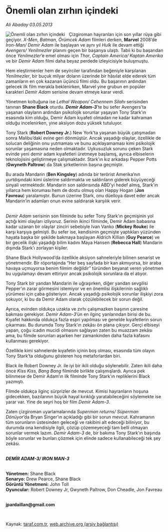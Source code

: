 # Önemli olan zırhın içindeki

*Ali Abaday 03.05.2013*

<div class="yazi"><img align="left" alt="Önemli olan zırhın içindeki" border="0" src="http://www.taraf.com.tr/fotoraflar/makaleler/onemli-olan-zirhin-icindeki_1623_orijinal.jpg" style="border-right-width:10px; border-color:#FFFFFF"/><p>Çizgiroman hayranları için son yıllar rüya gibi geçiyor. <i>X-Men</i>, <i>Batman</i>, <i>Örümcek Adam</i> filmleri derken, <b>Marvel</b> 2008’de <i>Iron-Man/ Demir Adam</i> ile başlayan ve aynı yıl <i>Hulk</i> ile devam ettiği <i>Avengers/ Yenilmezler</i> planını geçen bir başarıya ulaştı. Tabii ki bu başarıdan önce <i>Yenilmezler</i>’e emel olması için <i>Thor</i>, <i>Captain America/ Kaptan Amerika</i> ve bir <i>Demir Adam</i> filmi daha beyaz perdede izleyicisiyle buluşmuştu.</p>
<p>Hem eleştirmenler hem de seyirciler tarafından beğeniyle karşılanan <i>Yenilmezler</i>, bir buçuk milyar doların üzerinde bir hâsılat elde ederek tüm zamanların en çok kazanan üçüncü filmi oldu. Bu başarının ardından gelecek ilk film merakla beklenirken, Marvel yine grubun en popüler karakteri <i>Demir Adam</i> serisine devam etmeye karar verdi. </p>
<p>Yönetmen koltuğuna ise <i>Lethal Weapon/ Cehennem Silahı</i> serisinden tanınan <b>Shane Black</b> oturdu. <b><i>Demir Adam-3</i></b>’te bu sefer Avengers’ta yaşanan olayların ardından psikolojik sorunlar yaşayan Tony Stark’ın esasında kim olduğu, Demir Adam kıyafeti olmadan ne kadar kahraman olduğu incelenirken, yine aksiyon dozu yüksek tutuluyor.</p>
<p>Tony Stark (<b>Robert Downey Jr.</b>) New York’ta yaşanan büyük çatışmadan sonra Malibu’daki evine geri dönmüştür. Ancak yaşadığı olaylar, özellikle de solucan deliğinin onu yutmaması ve bunu açıklayamaması kimi psikolojik sorunlar yaşamasına neden olmaktadır. Uykusuzluk sorunu çeken Stark evinde yeni demir adam kıyafetleri üretmeye başlamış, ayrıca elbiselerin teknolojisini geliştirmeye çalışmaktadır. Stark’ın kız arkadaşı Pepper Potts (<b>Gwyneth Paltrow</b>) da Stak şirketlerinin başına geçmiştir.</p>
<p>Bu arada Mandarin (<b>Ben Kingsley</b>) adında bir terörist Amerika’nın yurtdışındaki kimi üslerine saldırmakta ve saldırıların giderek büyüyeceği sinyali vermektedir. Mandarin son saldırısında ABD’yi hedef almış, Stark’ın yıllarca hem koruması hem de dostu olmuş olan Happy Hogan (<b>Jon Favreau</b>) yaralamıştır. Bunun üzerine Stark, onu düelloya davet eder ancak Mandarin’in adamları onun evine saldırarak karşılık verir.</p>
<p><i><br/>Demir Adam</i> serisinin son filminde bu sefer Tony Stark’ın geçmişinin yol açtığı kimi olayları izliyoruz. Serinin ikinci filminde, Demir Adam babasına kadar uzanan bir olaylar zinciri sebebiyle Ivan Vanko (<b>Mickey Rouke</b>) ile karşı karşıya gelmişti. Bu sefer ise, kendisinin geçmişte yaptıkları yüzünden hayata başka bir şekilde bakmaya başlayan Aldrich Killian (<b>Guy Pearce</b>) ve bir gecelik ilişki yaşadığı bilim kadını Maya Hansen (<b>Rebecca Hall</b>) Mandarin dışında Stark’ı zorlayan kişiler.</p>
<p>Shane Black Hollywood’da özellikle aksiyon sahneleriyle bilinen senarist ve yönetmendir. Bir röportajında “Her beş sayfada bir kan akmıyorsa, bir araba havaya uçmuyorsa benim filmim değildir” türünden beyanat veren yönetmen bu uygulamayı devam ettiriyor ancak psikolojik sorunlara da el atıyor.</p>
<p>Tony Stark bir yandan Mandarin ile uğraşırken, diğer yandan sevgilisi Pepper’ın zarar görmesini istemiyor ve en önemlisi ilişkilerinin sağlıklı yürümesi için çaba gösteriyor. Ancak yaşadığı psikolojik sorunlar ilişkiyi zora sokuyor, ki bu da Demir Adam olarak çözülebilecek bir sorun değil.</p>
<p>Ayrıca, evinden oldukça uzakta ve zırhı çalışmazken başının çaresine bakması gerekiyor. <i>Demir Adam-3</i>’ün en ilginç yanlarından birisi de bu. Kıyafet hakkında oldukça fazla espri yapılması ve genelde kıyafetlerin sorun çıkarması. Bu durumda Tony Stark’ın zekâsı ön plana çıkıyor. Gerçi elbiseyi yapan, çoğu icadın mucidi olmasını sağlayan zaten bu muazzam zekâsı ama, bu filmde sorunları aşarken her zamankinden daha fazla kafasını kullanması gerekiyor.</p>
<p>Özellikle kimi sahnelerde kıyafetin içinin boş olması, esasında tüm olayın Tony Stark’ta olduğunu gösteren hoş metaforlardan biri.</p>
<p>Black ile Robert Downey Jr. ile iyi bir ikili olduğu söylenebilir. Zaten ikili daha önce <i>Kiss Kiss, Bang Bang</i> filminde birlikte çalışmışlardı. Ayrıca pek bilinmese de Demir Adam’ın ilk filminde Tony Stark’ın repliklerini Black yazmıştı.</p>
<p>Filmde oldukça ilginç sürprizler de mevcut. Kimisi hayranların hoşuna gidecekken, bazılarının büyük hayal kırıklığı yaratabileceğini söylemekte ise yarar var. Yine de seyri hoş bir film <i>Demir Adam-3</i>. </p>
<p>Zaten çizgiroman uyarlamalarında <i>Superman returns/ Süperman Dönüyor</i>’da Bryan Singer’ın açıkladığı gibi bir sorun mevcut. Kahramanın tüm sorunların üstesinden geleceği ve rakibini alt edeceği biliniyor, bu durumda ona kendisiyle ilgili, çözüp çözemeyeceği tam belli olmayan sorunlar vermek lazım. <i>Demir Adam-3</i> de, bir bakıma Tony Stark’ın başında böyle sorunlar ve bunları çözmek için elinde sadece kullanabileceği tek şey zekâsı.</p>
<p><b><i><br/>DEMİR ADAM-3/ </i></b><b><i>IRON MAN-3</i></b></p>
<p><b><br/>Yönetmen:</b> Shane Black     <b><br/>Senaryo:</b> Drew Pearce, Shane Black        <b><br/>Görüntü Yönetmeni:</b> John Toll<b><br/>Oyuncular:</b> Robert Downey Jr, Gwyneth Paltrow, Don Cheadle, Jon Favreau</p><b>
<p><br/>jpardaillan@gmail.com</p>
<p></p></b> 
</div>

Kaynak: [taraf.com.tr](http://www.taraf.com.tr/ali-abaday/makale-onemli-olan-zirhin-icindeki.htm), [web.archive.org (arşiv bağlantısı)](http://web.archive.org/web/20130622225034/http://www.taraf.com.tr/ali-abaday/makale-onemli-olan-zirhin-icindeki.htm)
